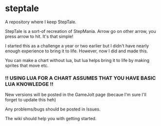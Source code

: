# steptale
A repository where I keep StepTale.

StepTale is a sort-of recreation of StepMania. Arrow go on other arrow, you press arrow to hit. It's that simple!

I started this as a challenge a year or two earlier but I didn't have nearly enough experience to bring it to life. However, now I did and made this.

You can make a chart without lua, but lua helps bring it to life by making sprites that move etc.

### !! USING LUA FOR A CHART ASSUMES THAT YOU HAVE BASIC LUA KNOWLEDGE !!

New versions will be posted in the GameJolt page (becaue I'm sure I'll forget to update this heh)

Any problems/bugs should be posted in Issues.

The wiki should help you with getting started.
